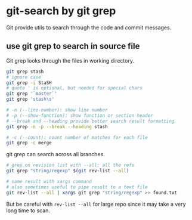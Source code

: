# git-search by git grep

Git provide utils to search through the code and commit messages.

## use git grep to search in source file

Git grep looks through the files in working directory.

```sh
git grep stash
# ignore case
git grep -i StaSH
# quote ' is optional, but needed for special chars
git grep '`master`'
git grep 'stash\s'

# -n (--line-number): show line number
# -p (--show-function): show function or section header
# --break and --heading provide better search result formatting
git grep -n -p --break --heading stash

# -c (--count): count number of matches for each file
git grep -c merge
```

git grep can search across all branches.

```sh
# grep on revision list with --all: all the refs
git grep "string/regexp" $(git rev-list --all)

# same result with xargs command
# also sometimes useful to pipe result to a text file
git rev-list --all | xargs git grep "string/regexp" >> found.txt
```

But be careful with `rev-list --all` for large repo since it may take
a very long time to scan.
